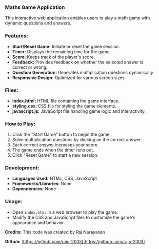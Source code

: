 ### Maths Game Application

This interactive web application enables users to play a math game with dynamic questions and answers.

### Features:

- **Start/Reset Game:** Initiate or reset the game session.
- **Timer:** Displays the remaining time for the game.
- **Score:** Keeps track of the player's score.
- **Feedback:** Provides feedback on whether the selected answer is correct or wrong.
- **Question Generation:** Generates multiplication questions dynamically.
- **Responsive Design:** Optimized for various screen sizes.

### Files:

- **index.html:** HTML file containing the game interface.
- **styling.css:** CSS file for styling the game elements.
- **javascript.js:** JavaScript file handling game logic and interactivity.

### How to Play:

1. Click the "Start Game" button to begin the game.
2. Solve multiplication questions by clicking on the correct answer.
3. Each correct answer increases your score.
4. The game ends when the timer runs out.
5. Click "Reset Game" to start a new session.

### Development:

- **Languages Used:** HTML, CSS, JavaScript
- **Frameworks/Libraries:** None
- **Dependencies:** None

### Usage:

- Open `index.html` in a web browser to play the game.
- Modify the CSS and JavaScript files to customize the game's appearance and behavior.

**Credits:**
This code was created by Raj Narayanan

**Github:**
[https://github.com/raju-2003](https://github.com/raju-2003)
